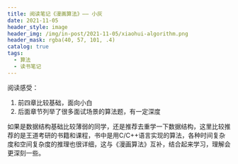```yaml
---
title: 阅读笔记《漫画算法》—— 小灰
date: 2021-11-05
header_style: image
header_img: /img/in-post/2021-11-05/xiaohui-algorithm.png
header_mask: rgba(40, 57, 101, .4)
catalog: true
tags:
  - 算法
  - 读书笔记
---
```


阅读感受：

1. 前四章比较基础，面向小白
2. 后面章节列举了很多面试场景的算法题，有一定深度

<!-- more -->

如果是数据结构基础比较薄弱的同学，还是推荐去重学一下数据结构，这里比较推荐的是王道考研的书籍和课程，书中是用C/C++语言实现的算法，各种时间复杂度和空间复杂度的推理也很详细，这与《漫画算法》互补，结合起来学习，理解会更深刻一些。

